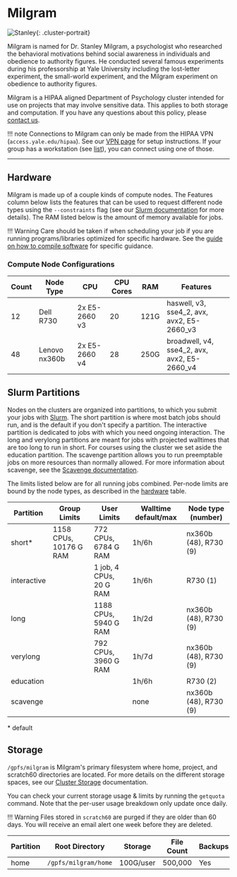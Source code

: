 # Milgram

![Stanley](/img/Stanley-Milgram.jpg){: .cluster-portrait}

Milgram is named for Dr. Stanley Milgram, a psychologist who researched the behavioral motivations behind social awareness in individuals and obedience to authority figures. He conducted several famous experiments during his professorship at Yale University including the lost-letter experiment, the small-world experiment, and the Milgram experiment on obedience to authority figures.

Milgram is a HIPAA aligned Department of Psychology cluster intended for use on projects that may involve sensitive data. This applies to both storage and computation. If you have any questions about this policy, please [contact us](mailto:hpc@yale.edu).

!!! note
    Connections to Milgram can only be made from the HIPAA VPN (`access.yale.edu/hipaa`). See our [VPN page](/clusters-at-yale/access/vpn) for setup instructions. If your group has a workstation (see [list](/clusters-at-yale/clusters/milgram-workstations)), you can connect using one of those.

- - -

## Hardware

Milgram is made up of a couple kinds of compute nodes. The Features column below lists the features that can be used to request different node types using the `--constraints` flag (see our [Slurm documentation](/clusters-at-yale/job-scheduling/resource-requests#features-and-constraints) for more details). The RAM listed below is the amount of memory available for jobs.

!!! Warning
    Care should be taken if when scheduling your job if you are running programs/libraries optimized for specific hardware.
    See the [guide on how to compile software](/clusters-at-yale/applications/compile) for specific guidance.

### Compute Node Configurations

| Count | Node Type     | CPU           | CPU Cores | RAM   | Features                                     |
|-------|---------------|---------------|-----------|-------|----------------------------------------------|
| 12    | Dell R730     | 2x E5-2660 v3 | 20        | 121G  | haswell, v3, sse4_2, avx, avx2, E5-2660_v3   |
| 48    | Lenovo nx360b | 2x E5-2660 v4 | 28        | 250G  | broadwell, v4, sse4_2, avx, avx2, E5-2660_v4 |

## Slurm Partitions

Nodes on the clusters are organized into partitions, to which you submit your jobs with [Slurm](/clusters-at-yale/job-scheduling). The short partition is where most batch jobs should run, and is the default if you don't specify a partition. The interactive partition is dedicated to jobs with which you need ongoing interaction. The long and verylong partitions are meant for jobs with projected walltimes that are too long to run in short. For courses using the cluster we set aside the education partition. The scavenge partition allows you to run preemptable jobs on more resources than normally allowed. For more information about scavenge, see the [Scavenge documentation](/clusters-at-yale/job-scheduling/scavenge).

The limits listed below are for all running jobs combined. Per-node limits are bound by the node types, as described in the [hardware](#hardware) table.

| Partition    | Group Limits           | User Limits             | Walltime default/max | Node type (number)    |
|--------------|------------------------|-------------------------|----------------------|-----------------------|
| short*       | 1158 CPUs, 10176 G RAM | 772 CPUs, 6784 G RAM    | 1h/6h                | nx360b (48), R730 (9) |
| interactive  |                        | 1 job, 4 CPUs, 20 G RAM | 1h/6h                | R730 (1)              |
| long         |                        | 1188 CPUs, 5940 G RAM   | 1h/2d                | nx360b (48), R730 (9) |
| verylong     |                        | 792 CPUs, 3960 G RAM    | 1h/7d                | nx360b (48), R730 (9) |
| education    |                        |                         | 1h/6h                | R730 (2)              |
| scavenge     |                        |                         | none                 | nx360b (48), R730 (9) |

\* default

## Storage

`/gpfs/milgram` is Milgram's primary filesystem where home, project, and scratch60 directories are located. For more details on the different storage spaces, see our [Cluster Storage](/clusters-at-yale/data/cluster-storage) documentation.

You can check your current storage usage & limits by running the `getquota` command. Note that the per-user usage breakdown only update once daily.

!!! Warning
    Files stored in `scratch60` are purged if they are older than 60 days. You will receive an email alert one week before they are deleted.

|Partition  | Root Directory        | Storage     | File Count | Backups |
|-----------|-----------------------|-------------|------------|---------|
| home      | `/gpfs/milgram/home`  | 100G/user   | 500,000    | Yes     |